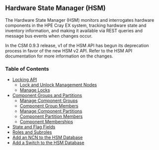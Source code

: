 ## Hardware State Manager \(HSM\)

The Hardware State Manager \(HSM\) monitors and interrogates hardware components in the HPE Cray EX system, tracking hardware state and inventory information, and making it available via REST queries and message bus events when changes occur.

In the CSM 0.9.3 release, v1 of the HSM API has begun its deprecation process in favor of the new HSM v2 API. Refer to the HSM API documentation for more information on the changes.

### Table of Contents

* [Locking API](Hardware_Management_Services_HMS_Locking_API.md)
  * [Lock and Unlock Management Nodes](Lock_and_Unlock_Management_Nodes.md)
  * [Manage Locks](Manage_HMS_Locks.md)
* [Component Groups and Partitions](Component_Groups_and_Partitions.md)
  * [Manage Component Groups](Manage_Component_Groups.md)
  * [Component Group Members](Component_Group_Members.md)
  * [Manage Component Partitions](Manage_Component_Partitions.md)
  * [Component Partition Members](Component_Partition_Members.md)
  * [Component Memberships](Component_Memberships.md)
* [State and Flag Fields](Hardware_State_Manager_HSM_State_and_Flag_Fields.md)
* [Roles and Subroles](HSM_Roles_and_Subroles.md)
* [Add an NCN to the HSM Database](Add_an_NCN_to_the_HSM_Database.md)
* [Add a Switch to the HSM Database](Add_a_Switch_to_the_HSM_Database.md)
